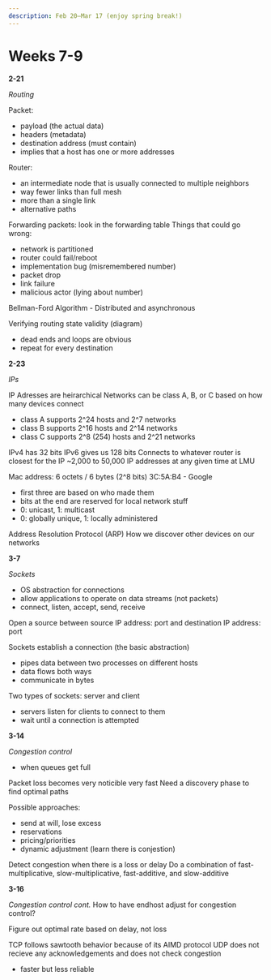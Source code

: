 ```yaml
---
description: Feb 20–Mar 17 (enjoy spring break!)
---
```


# Weeks 7-9

**2-21**

*Routing*

Packet: 
- payload (the actual data)
- headers (metadata)
- destination address (must contain)
- implies that a host has one or more addresses

Router:
- an intermediate node that is usually connected to multiple neighbors
- way fewer links than full mesh 
- more than a single link
- alternative paths

Forwarding packets: look in the forwarding table 
Things that could go wrong:
- network is partitioned 
- router could fail/reboot
- implementation bug (misremembered number)
- packet drop
- link failure
- malicious actor (lying about number)

Bellman-Ford Algorithm - Distributed and asynchronous

Verifying routing state validity (diagram)
- dead ends and loops are obvious
- repeat for every destination


**2-23**

*IPs*

IP Adresses are heirarchical 
Networks can be class A, B, or C based on how many devices connect
- class A supports 2^24 hosts and 2^7 networks
- class B supports 2^16 hosts and 2^14 networks
- class C supports 2^8 (254) hosts and 2^21 networks

IPv4 has 32 bits
IPv6 gives us 128 bits
Connects to whatever router is closest for the IP
~2,000 to 50,000 IP addresses at any given time at LMU

Mac address: 6 octets / 6 bytes (2^8 bits)
3C:5A:B4 - Google
- first three are based on who made them
- bits at the end are reserved for local network stuff
- 0: unicast, 1: multicast
- 0: globally unique, 1: locally administered

Address Resolution Protocol (ARP)
How we discover other devices on our networks 


**3-7**

*Sockets*
- OS abstraction for connections
- allow applications to operate on data streams (not packets)
- connect, listen, accept, send, receive 

Open a source between source IP address: port and destination IP address: port

Sockets establish a connection (the basic abstraction)
- pipes data between two processes on different hosts
- data flows both ways
- communicate in bytes

Two types of sockets: server and client
- servers listen for clients to connect to them
- wait until a connection is attempted 


**3-14**

*Congestion control*
- when queues get full

Packet loss becomes very noticible very fast
Need a discovery phase to find optimal paths 

Possible approaches:
- send at will, lose excess
- reservations
- pricing/priorities
- dynamic adjustment (learn there is conjestion)

Detect congestion when there is a loss or delay
Do a combination of fast-multiplicative, slow-multiplicative, fast-additive, and slow-additive 


**3-16**

*Congestion control cont.*
How to have endhost adjust for congestion control? 

Figure out optimal rate based on delay, not loss

TCP follows sawtooth behavior because of its AIMD protocol
UDP does not recieve any acknowledgements and does not check congestion
- faster but less reliable